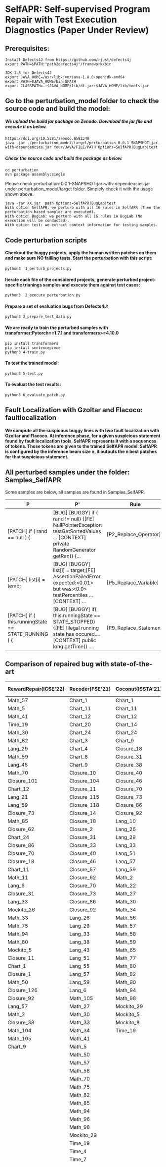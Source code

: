 # SelfAPR: Self-supervised Program Repair with Test Execution Diagnostics (Paper Under Review)



## Prerequisites:
 ```
Install Defects4J from https://github.com/rjust/defects4j 
export PATH=$PATH:"path2defects4j"/framework/bin
 ```

 ```
JDK 1.8 for Defects4J
export JAVA_HOME=/usr/lib/jvm/java-1.8.0-openjdk-amd64
export PATH=$JAVA_HOME/bin:$PATH
export CLASSPATH=.:$JAVA_HOME/lib/dt.jar:$JAVA_HOME/lib/tools.jar
 ```
 

 
## Go to the perturbation_model folder to check the source code and build the model:

##### We upload the build jar package on Zenodo. Download the jar file and execute it as below.
```
https://doi.org/10.5281/zenodo.6582348
java -jar ./perturbation_model/target/perturbation-0.0.1-SNAPSHOT-jar-with-dependencies.jar Your/JAVA/FILE/PATH Options=SelfAPR|BugLab|test
```
##### Check the source code and build the package as below.

 ```
cd perturbation
mvn package assembly:single
```
Please check perturbation-0.0.1-SNAPSHOT-jar-with-dependencies.jar under perturbation_model/target folder.
Simplely check it with the usage shown above:
```
java -jar XX.jar  path Options=SelfAPR|BugLab|test
With option SelfAPR: we perturb with all 16 rules in SelfAPR (Then the perturbation-based samples are executed).
With option BugLab: we perturb with all 16 rules in BugLab (No execution will be conducted).
With option test: we extract context information for testing samples.

```





##  Code perturbation scripts

#### Checkout the buggy projects, apply the human written patches on them and make sure NO failling tests. Start the perturbation with this script:
```
python3  1_perturb_projects.py
```
#### Iterate each file of the considered projects, generate perturbed project-specific trianings samples and execute them against test cases:
```
python3  2_execute_perturbation.py
```
#### Prepare a set of evaluation bugs from Defects4J:

```
python3 3_prepare_test_data.py
```

#### We are ready to train the perturbed samples with transformer:Pytorch==1.7.1 and transformers>=4.10.0
```
pip install transformers
pip install sentencepiece
python3 4-train.py
```

#### To test the trained model:
```
python3 5-test.py
```

#### To evaluat the test results:
```
python3 6_evaluate_patch.py
```

## Fault Localization with Gzoltar and Flacoco: faultlocalization 


#### We compute all the suspicous buggy lines with two fault localization with Gzoltar and Flacoco. At inference phase, for a given suspicious statement found by fault localization tools, SelfAPR represents it with a sequences of tokens. Those tokens are given to the trained SelfAPR model. SelfAPR is configured by the inference beam size n, it outputs  the n best patches for that suspicious statement.



## All perturbed samples under the folder: Samples_SelfAPR 

Some samples are below, all samples are found in Samples_SelfAPR.


|P|P'|Rule|
|---|---|---|
|[PATCH]  if  (  rand  ==  null  )  {	|[BUG]  [BUGGY]  if  (  rand  !=  null)  {[FE]  NullPointerException  testGetSortedValues ...  [CONTEXT]  private  RandomGenerator  getRan()  {...|[P2_Replace_Operator]|
|[PATCH]  list[i]  =  temp;	|[BUG]  [BUGGY]  list[i]  =  target;[FE] AssertionFailedError  expected:<0.01>  but  was:<0.0>  testPercentiles  ...  [CONTEXT]  ...|    	[P5_Replace_Variable]|
|[PATCH]  if  (  this.runningState  ==  STATE_RUNNING  )  {	| [BUG]  [BUGGY]  if(  this.runningState  ==  STATE_STOPPED)  {[FE]  Illegal  running  state  has  occured....  [CONTEXT]  public  long  getTime() ....|[P9_Replace_Statement]|







## Comparison of repaired bug with state-of-the-art

|RewardRepair(ICSE'22)|Recoder(FSE'21)|Coconut(ISSTA'21)|CureRecoder(ICSE'21)|SelfAPR(this work)|
|---|---|---|---|---|
|Math_57|Chart_1|Chart_1|Chart_1|Chart_1|
|Math_5|Chart_11|Chart_11|Chart_11|Chart_11|
|Math_41|Chart_12|Chart_12|Chart_12|Chart_14|
|Time_19|Chart_20|Chart_14|Chart_14|Chart_20|
|Math_30|Chart_24|Chart_24|Chart_17|Chart_24|
|Math_82|Chart_3|Chart_9|Chart_20|Chart_4|
|Lang_29|Chart_4|Closure_18|Chart_24|Chart_7|
|Math_59|Chart_8|Closure_31|Closure_118|Chart_8|
|Lang_45|Chart_9|Closure_38|Chart_8|Chart_9|
|Math_70|Closure_10|Closure_40|Chart_9|Closure_102|
|Closure_101|Closure_104|Closure_46|Closure_10|Closure_104|
|Chart_12|Closure_11|Closure_70|Closure_102|Closure_11|
|Lang_21|Closure_115|Closure_73|Closure_11|Closure_113|
|Lang_59|Closure_118|Closure_86|Closure_126|Closure_115|
|Closure_73|Closure_14|Closure_92|Closure_18|Closure_118|
|Math_85|Closure_18|Lang_10|Closure_38|Closure_126|
|Closure_62|Closure_2|Lang_26|Closure_40|Closure_13|
|Chart_24|Closure_31|Lang_29|Closure_46|Closure_18|
|Closure_86|Closure_33|Lang_33|Closure_57|Closure_31|
|Closure_70|Closure_40|Lang_51|Closure_62|Closure_38|
|Closure_18|Closure_46|Lang_57|Closure_70|Closure_40|
|Chart_11|Closure_57|Lang_59|Closure_73|Closure_46|
|Math_11|Closure_62|Math_2|Closure_86|Closure_57|
|Lang_6|Closure_70|Math_22|Closure_92|Closure_62|
|Closure_31|Closure_73|Math_27|Lang_10|Closure_70|
|Lang_33|Closure_86|Math_30|Lang_26|Closure_73|
|Mockito_26|Closure_92|Math_34|Lang_29|Closure_86|
|Math_33|Lang_26|Math_56|Lang_38|Closure_92|
|Math_75|Lang_29|Math_57|Lang_43|Lang_10|
|Math_94|Lang_33|Math_58|Lang_51|Lang_21|
|Math_80|Lang_38|Math_59|Lang_57|Lang_26|
|Mockito_5|Lang_43|Math_65|Lang_59|lang_33|
|Closure_11|Lang_51|Math_77|Lang_6|Lang_38|
|Chart_1|Lang_55|Math_80|Math_2|Lang_43|
|Closure_1|Lang_57|Math_82|Math_22|Lang_51|
|Math_50|Lang_59|Math_90|Math_27|Lang_57|
|Closure_126|Lang_6|Math_94|Math_30|Lang_59|
|Closure_92|Math_105|Math_98|Math_34|Lang_6|
|Lang_57|Math_27|Mockito_29|Math_41|Math_104|
|Math_2|Math_30|Mockito_5|Math_50|Math_22|
|Closure_38|Math_33|Mockito_8|Math_56|Math_30|
|Math_104|Math_34|Time_19|Math_57|Math_41|
|Math_105|Math_41||Math_58|Math_46|
|Chart_9|Math_5||Math_59|Math_5|
||Math_50||Math_65|Math_50|
||Math_57||Math_70|Math_57|
||Math_58||Math_75|Math_58|
||Math_70||Math_79|Math_70|
||Math_75||Math_80|Math_72|
||Math_82||Math_82|Math_75|
||Math_85||Math_94|Math_77|
||Math_94||Math_98|Math_79|
||Math_96||Mockito_29|Math_80|
||Math_98||Time_19|Math_82|
||Mockito_29||Mockito_5|Math_85|
||Time_19|||Math_94|
||Time_4|||Math_98|
||Time_7|||Mockito_24|
|||||Mockito_26|
|||||Mockito_29|
|||||Mockito_34|
|||||Mockito_5|
|||||Mockito_8|
|||||Time_4|
|||||Time_19|


